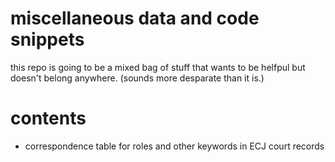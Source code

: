 # miscellaneous data and code snippets

this repo is going to be a mixed bag of stuff that wants to be helfpul but doesn't belong anywhere. (sounds more desparate than it is.)

# contents

- correspondence table for roles and other keywords in ECJ court records
